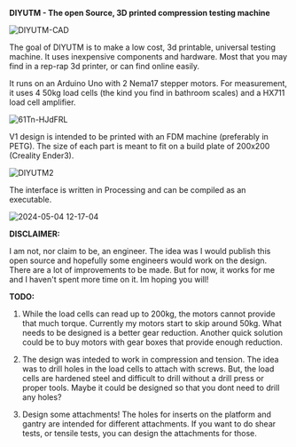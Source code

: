 **DIYUTM - The open Source, 3D printed compression testing machine**

![DIYUTM-CAD](https://github.com/user-attachments/assets/54913d00-ef91-4537-8132-5be35a471db3)

The goal of DIYUTM is to make a low cost, 3d printable, universal testing machine. It uses inexpensive components and hardware. Most that you may find in a rep-rap 3d printer, or can find online easily.

It runs on an Arduino Uno with 2 Nema17 stepper motors. For measurement, it uses 4 50kg load cells (the kind you find in bathroom scales) and a HX711 load cell amplifier.

![61Tn-HJdFRL](https://github.com/user-attachments/assets/b1163109-8f4d-466d-b288-78f344e70587)

V1 design is intended to be printed with an FDM machine (preferably in PETG). The size of each part is meant to fit on a build plate of 200x200 (Creality Ender3).

![DIYUTM2](https://github.com/user-attachments/assets/ffe0cbb2-2ede-464f-a75a-1c7941e5bec5)

The interface is written in Processing and can be compiled as an executable.

![2024-05-04 12-17-04](https://github.com/user-attachments/assets/ee8e0747-0707-4fb1-a490-35e48f3eb646)



**DISCLAIMER:**

I am not, nor claim to be, an engineer. The idea was I would publish this open source and hopefully some engineers would work on the design. There are a lot of improvements to be made. But for now, it works for me and I haven't spent more time on it. Im hoping you will!

**TODO:**

1. While the load cells can read up to 200kg, the motors cannot provide that much torque. Currently my motors start to skip around 50kg. What needs to be designed is a better gear reduction. Another quick solution could be to buy motors with gear boxes that provide enough reduction.

2. The design was inteded to work in compression and tension. The idea was to drill holes in the load cells to attach with screws. But, the load cells are hardened steel and difficult to drill without a drill press or proper tools. Maybe it could be designed so that you dont need to drill any holes?

3. Design some attachments! The holes for inserts on the platform and gantry are intended for different attachments. If you want to do shear tests, or tensile tests, you can design the attachments for those.


